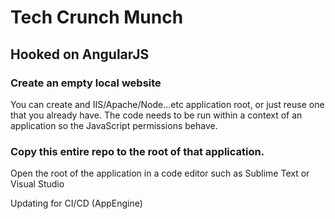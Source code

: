 # Tech Crunch Munch
## Hooked on AngularJS

### Create an empty local website

You can create and IIS/Apache/Node...etc application root, or just reuse one that you already have. The code needs to be run within a context of an application so the JavaScript permissions behave.

### Copy this entire repo to the root of that application.

Open the root of the application in a code editor such as Sublime Text or Visual Studio

Updating for CI/CD (AppEngine)